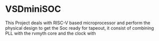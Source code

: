 # VSDminiSOC 
This Project deals with RISC-V based microprocessor and perform the physical design to get the Soc ready for tapeout, it consist of combining PLL with the rvmyth core and the clock with
